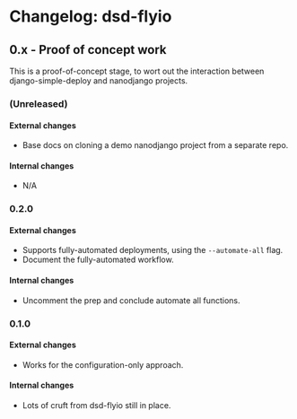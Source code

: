 Changelog: dsd-flyio
===

0.x - Proof of concept work
---

This is a proof-of-concept stage, to wort out the interaction between django-simple-deploy and nanodjango projects.

### (Unreleased)

#### External changes

- Base docs on cloning a demo nanodjango project from a separate repo.

#### Internal changes

- N/A

### 0.2.0

#### External changes

- Supports fully-automated deployments, using the `--automate-all` flag.
- Document the fully-automated workflow.

#### Internal changes

- Uncomment the prep and conclude automate all functions.


### 0.1.0

#### External changes

- Works for the configuration-only approach.

#### Internal changes

- Lots of cruft from dsd-flyio still in place.

